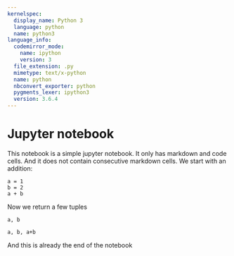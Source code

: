 ```yaml
---
kernelspec:
  display_name: Python 3
  language: python
  name: python3
language_info:
  codemirror_mode:
    name: ipython
    version: 3
  file_extension: .py
  mimetype: text/x-python
  name: python
  nbconvert_exporter: python
  pygments_lexer: ipython3
  version: 3.6.4
---
```


# Jupyter notebook

This notebook is a simple jupyter notebook. It only has markdown and code cells. And it does not contain consecutive markdown cells. We start with an addition:

```{code-cell} ipython3
a = 1
b = 2
a + b
```

Now we return a few tuples

```{code-cell} ipython3
a, b
```

```{code-cell} ipython3
a, b, a+b
```

And this is already the end of the notebook
